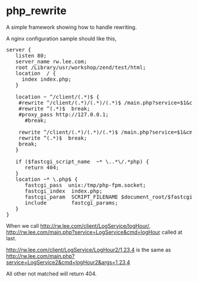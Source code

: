 php_rewrite
===========

A simple framework showing how to handle rewriting.

A nginx configuration sample should like this,

<pre>
server {
   listen 80; 
   server_name rw.lee.com;
   root /Library/usr/workshop/zend/test/html; 
   location  / { 
     index index.php;
   }   

   location ~ ^/client/(.*)$ {
    #rewrite ^/client/(.*)/(.*)/(.*)$ /main.php?service=$1&cmd=$2&args=$3 break;
    #rewrite ^(.*)$  break;
    #proxy_pass http://127.0.0.1;
	  #break;
	 
    rewrite ^/client/(.*)/(.*)/(.*)$ /main.php?service=$1&cmd=$2&args=$3 last;
    rewrite ^(.*)$  break;
    break;
   }   

   if ($fastcgi_script_name  ~* \..*\/.*php) {
      return 404;
   }   
   location ~* \.php$ {
      fastcgi_pass  unix:/tmp/php-fpm.socket;
      fastcgi_index  index.php;
      fastcgi_param  SCRIPT_FILENAME $document_root/$fastcgi_script_name;
      include        fastcgi_params;
   }   
}
</pre>
When we call http://rw.lee.com/client/LogService/logHour/,
http://rw.lee.com/main.php?service=LogService&cmd=logHour called at last.

http://rw.lee.com/client/LogService/LogHour2/1,23,4 is the same as 
http://rw.lee.com/main.php?service=LogService2&cmd=logHour2&args=1,23,4 

All other not matched will return 404.

